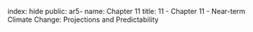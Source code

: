 index: hide
public: ar5-
name: Chapter 11
title: 11 - Chapter 11 - Near-term Climate Change: Projections and Predictability


